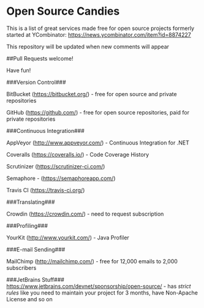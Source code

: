# Open Source Candies

This is a list of great services made free for open source projects formerly started at YCombinator: https://news.ycombinator.com/item?id=8874227

This repository will be updated when new comments will appear

##Pull Requests welcome!

Have fun!

###Version Control###

BitBucket (https://bitbucket.org/) - free for open source and private repositories

GitHub (https://github.com/) - free for open source repositories, paid for private repositories

###Continuous Integration###

AppVeyor (http://www.appveyor.com/) - Continuous Integration for .NET

Coveralls (https://coveralls.io/) - Code Coverage History

Scrutinizer (https://scrutinizer-ci.com/)

Semaphore - (https://semaphoreapp.com/)

Travis CI (https://travis-ci.org/)

###Translating###

Crowdin (https://crowdin.com/) - need to request subscription

###Profiling###

YourKit (http://www.yourkit.com/) - Java Profiler

###E-mail Sending###

MailChimp (http://mailchimp.com/) - free for 12,000 emails to 2,000 subscribers

###JetBrains Stuff###
https://www.jetbrains.com/devnet/sponsorship/open-source/ - has *strict rules* like you need to maintain your project for 3 months, have Non-Apache License and so on
